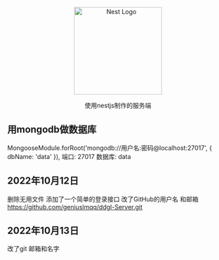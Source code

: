 <p align="center">
  <a href="http://nestjs.com/" target="blank"><img src="https://nestjs.com/img/logo-small.svg" width="200" alt="Nest Logo" /></a>
</p>

  <p align="center">使用nestjs制作的服务端</p>

## 用mongodb做数据库

 MongooseModule.forRoot('mongodb://用户名:密码@localhost:27017', { dbName: 'data' }), 
 端口: 27017   数据库: data

## 2022年10月12日

删除无用文件 
添加了一个简单的登录接口 改了GitHub的用户名 和邮箱
https://github.com/geniuslmqq/ddgl-Server.git
 
## 2022年10月13日

 改了git 邮箱和名字